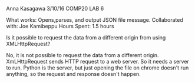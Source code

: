 Anna Kasagawa
3/10/16
COMP20 LAB 6


What works: Opens,parses, and output JSON file message.
Collaborated with: Joe Kamibeppu
Hours Spent: 1.5 hours

Is it possible to request the data from a different origin from using XMLHttpRequest? 

No, it is not possible to request the data from a different origin. XmLHttpRequest sends HTTP request to a web server. So it needs a server to run. Python is the server, but just opening the file on chrome doesn't run anything, so the request and response doesn't happen.
